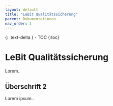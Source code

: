 ```yaml
---
layout: default
title: "LeBit Qualitätssicherung"
parent: Dokumentationen
nav_order: 1
---
```


{: .text-delta } - TOC {:toc} 

# LeBit Qualitätssicherung
Lorem.. 

## Überschrift 2
Lorem ipsum..
